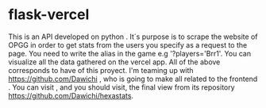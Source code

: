 # flask-vercel
 
This is an API developed on python . It´s purpose is to scrape the website of OPGG in order to get stats from the users you specify as a request to the page.
You need to write the alias in the game e.g '?players='Brr1'. You can visualize all the data gathered on the vercel app. 
All of the above corresponds to have of this proyect. I'm teaming up with https://github.com/Dawichi , who is going to make all related to the frontend .
You can visit , and you should visit, the final view from its repository https://github.com/Dawichi/hexastats.
